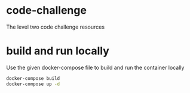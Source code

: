 # code-challenge

The level two code challenge resources

# build and run locally

Use the given docker-compose file to build and run the container locally

```bash
docker-compose build
docker-compose up -d
```

